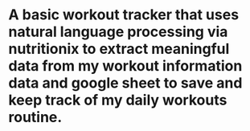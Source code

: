 # A basic workout tracker that uses natural language processing via nutritionix to extract meaningful data from my workout information data and google sheet to save and keep track of my daily workouts routine.